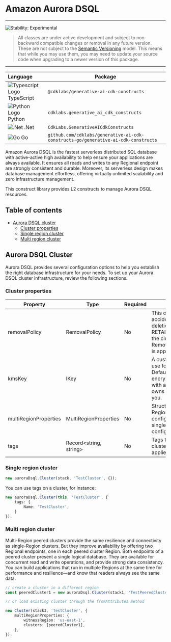 # Amazon Aurora DSQL

<!--BEGIN STABILITY BANNER-->

---

![Stability: Experimental](https://img.shields.io/badge/stability-Experimental-important.svg?style=for-the-badge)

> All classes are under active development and subject to non-backward compatible changes or removal in any
> future version. These are not subject to the [Semantic Versioning](https://semver.org/) model.
> This means that while you may use them, you may need to update your source code when upgrading to a newer version of this package.

---

<!--END STABILITY BANNER-->

| **Language**                                                                                   | **Package**                             |
| :--------------------------------------------------------------------------------------------- | --------------------------------------- |
| ![Typescript Logo](https://docs.aws.amazon.com/cdk/api/latest/img/typescript32.png) TypeScript | `@cdklabs/generative-ai-cdk-constructs` |
| ![Python Logo](https://docs.aws.amazon.com/cdk/api/latest/img/python32.png) Python             | `cdklabs.generative_ai_cdk_constructs`  |
| ![.Net](https://docs.aws.amazon.com/cdk/api/latest/img/dotnet32.png) .Net                   | `CdkLabs.GenerativeAICdkConstructs`|
| ![Go](https://docs.aws.amazon.com/cdk/api/latest/img/go32.png) Go                   | `github.com/cdklabs/generative-ai-cdk-constructs-go/generative-ai-cdk-constructs`|

Amazon Aurora DSQL is the fastest serverless distributed SQL database with active-active high availability to help ensure your applications are always available. It ensures all reads and writes to any Regional endpoint are strongly consistent and durable. Moreover, its serverless design makes database management effortless, offering virtually unlimited scalability and zero infrastructure management.

This construct library provides L2 constructs to manage Aurora DSQL resources.

## Table of contents

- [Aurora DSQL cluster](#opensearch-managed-cluster-vector-store)
    - [Cluster properties](#cluster-properties)
    - [Single region cluster](#single-region-cluster)
    - [Multi region cluster](#multi-region-cluster)

## Aurora DSQL Cluster

Aurora DSQL provides several configuration options to help you establish the right database infrastructure for your needs. To set up your Aurora DSQL cluster infrastructure, review the following sections.

### Cluster properties

| Property | Type | Required | Description |
|----------|------|----------|-------------|
| removalPolicy | RemovalPolicy | No | This option prevents accidental cluster deletion. When set to RETAIN, you can't delete the cluster. By default, RemovalPolicy.DESTROY is applied. |
| kmsKey | IKey | No | A custom KMS key to use for encrypting data. Default: Your data is encrypted by default with a key that AWS owns and manages for you. |
| multiRegionProperties | MultiRegionProperties | No | Structure for multi-Region cluster configurations. Default: single region configuration. |
| tags | Record<string, string> | No | Tags to apply to the cluster. Default: no tags applied. |

### Single region cluster

```typescript
new auroraDsql.Cluster(stack, 'TestCluster', {});
```

You can use tags on a cluster, for instance:

```typescript
new auroraDsql.Cluster(this, 'TestCluster', {
    tags: {
        Name: 'TestCluster',
    }
});
```

### Multi region cluster

Multi-Region peered clusters provide the same resilience and connectivity as single-Region clusters. But they improve availability by offering two Regional endpoints, one in each peered cluster Region. Both endpoints of a peered cluster present a single logical database. They are available for concurrent read and write operations, and provide strong data consistency. You can build applications that run in multiple Regions at the same time for performance and resilience—and know that readers always see the same data.

```typescript
// create a cluster in a different region
const peeredCluster1 = new auroraDsql.Cluster(stack1, 'TestPeeredCluster1', {});

// or load existing cluster through the fromAttributes method

new Cluster(stack3, 'TestCluster', {
    multiRegionProperties: {
        witnessRegion: 'us-east-1',
        clusters: [peeredCluster1],
    },
});
```
